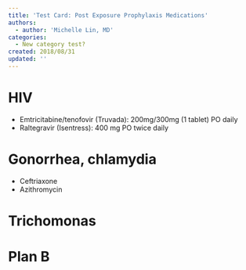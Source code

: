 ```yaml
---
title: 'Test Card: Post Exposure Prophylaxis Medications'
authors:
  - author: 'Michelle Lin, MD'
categories:
  - New category test?
created: 2018/08/31
updated: ''
---
```

# HIV 

* <span class="drug">Emtricitabine/tenofovir (Truvada)</span>: 200mg/300mg (1 tablet) PO daily
* <span class="drug">Raltegravir (Isentress)</span>: 400 mg PO twice daily

# Gonorrhea, chlamydia

* Ceftriaxone
* Azithromycin

# Trichomonas



# Plan B
